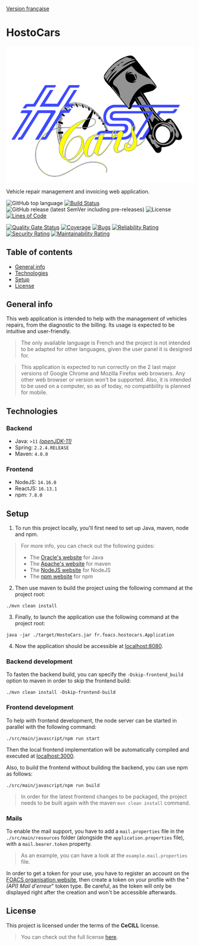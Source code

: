 [Version française](https://github.com/Foacs/HostoCars/blob/develop/LISEZMOI.md)

# HostoCars

![Logo](https://github.com/Foacs/HostoCars/blob/develop/src/main/javascript/public/logo.png?raw=true "Logo")

Vehicle repair management and invoicing web application.

![GitHub top language](https://img.shields.io/github/languages/top/Foacs/HostoCars)
[![Build Status](https://travis-ci.com/Foacs/HostoCars.svg?branch=develop)](https://travis-ci.com/Foacs/HostoCars)
![GitHub release (latest SemVer including pre-releases)](https://img.shields.io/github/v/release/foacs/HostoCars?include_prereleases)
![License](https://img.shields.io/badge/license-CeCILL-blueviolet)
[![Lines of Code](https://sonarcloud.io/api/project_badges/measure?project=fr.foacs%3Ahostocars&metric=ncloc)](https://sonarcloud.io/dashboard?id=fr.foacs%3Ahostocars)

[![Quality Gate Status](https://sonarcloud.io/api/project_badges/measure?project=fr.foacs%3Ahostocars&metric=alert_status)](https://sonarcloud.io/dashboard?id=fr.foacs%3Ahostocars)
[![Coverage](https://sonarcloud.io/api/project_badges/measure?project=fr.foacs%3Ahostocars&metric=coverage)](https://sonarcloud.io/dashboard?id=fr.foacs%3Ahostocars)
[![Bugs](https://sonarcloud.io/api/project_badges/measure?project=fr.foacs%3Ahostocars&metric=bugs)](https://sonarcloud.io/dashboard?id=fr.foacs%3Ahostocars)
[![Reliability Rating](https://sonarcloud.io/api/project_badges/measure?project=fr.foacs%3Ahostocars&metric=reliability_rating)](https://sonarcloud.io/dashboard?id=fr.foacs%3Ahostocars)
[![Security Rating](https://sonarcloud.io/api/project_badges/measure?project=fr.foacs%3Ahostocars&metric=security_rating)](https://sonarcloud.io/dashboard?id=fr.foacs%3Ahostocars)
[![Maintainability Rating](https://sonarcloud.io/api/project_badges/measure?project=fr.foacs%3Ahostocars&metric=sqale_rating)](https://sonarcloud.io/dashboard?id=fr.foacs%3Ahostocars)

## Table of contents

- [General info](#general-info)
- [Technologies](#technologies)
- [Setup](#setup)
- [License](#license)

## General info

This web application is intended to help with the management of vehicles repairs, from the diagnostic to the billing. Its usage is expected to be intuitive and user-friendly.

> The only available language is French and the project is not intended to be adapted for other languages, given the user panel it is designed for.

> This application is expected to run correctly on the 2 last major versions of Google Chrome and Mozilla Firefox web browsers. Any other web browser or version won't be supported.
> Also, it is intended to be used on a computer, so as of today, no compatibility is planned for mobile.

## Technologies

### Backend

- Java: `>11` [_(openJDK-11)_](https://openjdk.java.net/projects/jdk/11/)
- Spring: `2.2.4.RELEASE`
- Maven: `4.0.0`

### Frontend

- NodeJS: `14.16.0`
- ReactJS: `16.13.1`
- npm: `7.8.0`

## Setup

1. To run this project locally, you'll first need to set up Java, maven, node and npm.

> For more info, you can check out the following guides:
> - The [Oracle's website](https://docs.oracle.com/en/java/javase/11/install/overview-jdk-installation.html) for Java
> - The [Apache's website](https://maven.apache.org/install.html) for maven
> - The [NodeJS website](https://nodejs.org/en/download/package-manager) for NodeJS
> - The [npm website](https://docs.npmjs.com/cli/v7/configuring-npm) for npm

2. Then use maven to build the project using the following command at the project root:

```shell script
./mvn clean install
```

3. Finally, to launch the application use the following command at the project root:

```shell script
java -jar ./target/HostoCars.jar fr.foacs.hostocars.Application
```

4. Now the application should be accessible at [localhost:8080](http://localhost:8080/).

### Backend development

To fasten the backend build, you can specify the `-Dskip-frontend_build` option to maven in order to skip the frontend build:

```shell script
./mvn clean install -Dskip-frontend-build
```

### Frontend development

To help with frontend development, the node server can be started in parallel with the following command:

```shell script
./src/main/javascript/npm run start
```

Then the local frontend implementation will be automatically compiled and executed at [localhost:3000](http://localhost:3000/).

Also, to build the frontend without building the backend, you can use npm as follows:

```shell script
./src/main/javascript/npm run build
```

> In order for the latest frontend changes to be packaged, the project needs to be built again with the maven `mvn clean install` command.

### Mails

To enable the mail support, you have to add a `mail.properties` file in the `./src/main/resources` folder (alongside the `application.properties` file), with a `mail.bearer.token`
property.

> As an example, you can have a look at the `example.mail.properties` file.

In order to get a token for your use, you have to register an account on the [FOACS organisation website](https://foacs.ovh/), then create a token on your profile with the
"_(API) Mail d'erreur_" token type. Be careful, as the token will only be displayed right after the creation and won't be accessible afterwards.

## License

This project is licensed under the terms of the __CeCILL__ license.

> You can check out the full license [here](https://github.com/Foacs/HostoCars/blob/develop/LICENSE.md).
